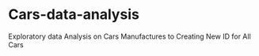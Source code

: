 # Cars-data-analysis
Exploratory data Analysis on Cars Manufactures to Creating New ID for All Cars
